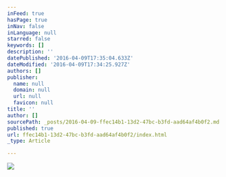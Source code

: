 ```yaml
---
inFeed: true
hasPage: true
inNav: false
inLanguage: null
starred: false
keywords: []
description: ''
datePublished: '2016-04-09T17:35:04.633Z'
dateModified: '2016-04-09T17:34:25.927Z'
authors: []
publisher:
  name: null
  domain: null
  url: null
  favicon: null
title: ''
author: []
sourcePath: _posts/2016-04-09-ffec14b1-13d2-47bc-b3fd-aad64af4b0f2.md
published: true
url: ffec14b1-13d2-47bc-b3fd-aad64af4b0f2/index.html
_type: Article

---
```

![](https://the-grid-user-content.s3-us-west-2.amazonaws.com/cfbf57c4-f980-40a1-b88f-33f688871386.jpg)